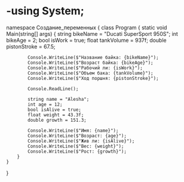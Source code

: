 # -using System;

namespace Создание_переменных
{
    class Program
    {
        static void Main(string[] args)
        {
            string bikeName = "Ducati SuperSport 950S";
            int bikeAge = 2;
            bool isWork = true;
            float tankVolume = 937f;
            double pistonStroke = 67.5;

            Console.WriteLine($"Название байка: {bikeName}");
            Console.WriteLine($"Возраст байка: {bikeAge}");
            Console.WriteLine($"Рабочий ли: {isWork}");
            Console.WriteLine($"Объем бака: {tankVolume}");
            Console.WriteLine($"Ход поршня: {pistonStroke}");

            Console.ReadLine();

            string name = "Alesha";
            int age = 12;
            bool isAlive = true;
            float weight = 43.3f;
            double growth = 151.3;

            Console.WriteLine($"Имя: {name}");
            Console.WriteLine($"Возраст: {age}");
            Console.WriteLine($"Жив ли: {isAlive}");
            Console.WriteLine($"Вес: {weight}");
            Console.WriteLine($"Рост: {growth}");
        }
    }
}
